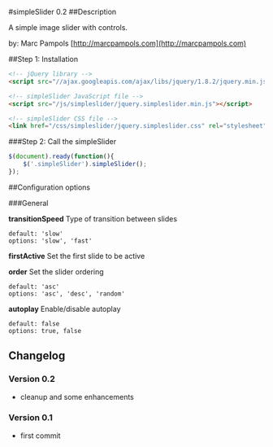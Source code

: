 #simpleSlider 0.2
##Description

A simple image slider with controls.

by: Marc Pampols [http://marcpampols.com](http://marcpampols.com)

##Step 1: Installation

```html
<!-- jQuery library -->
<script src="//ajax.googleapis.com/ajax/libs/jquery/1.8.2/jquery.min.js"></script>

<!-- simpleSlider JavaScript file -->
<script src="/js/simpleslider/jquery.simpleslider.min.js"></script>

<!-- simpleSlider CSS file -->
<link href="/css/simpleslider/jquery.simpleslider.css" rel="stylesheet" />
```

###Step 2: Call the simpleSlider

```javascript
$(document).ready(function(){
	$('.simpleSlider').simpleSlider();
});
```

##Configuration options

###General

**transitionSpeed**
Type of transition between slides
```
default: 'slow'
options: 'slow', 'fast'
```

**firstActive**
Set the first slide to be active

**order**
Set the slider ordering
```
default: 'asc'
options: 'asc', 'desc', 'random'
```

**autoplay**
Enable/disable autoplay
```
default: false
options: true, false
```


## Changelog

### Version 0.2

* cleanup and some enhancements

### Version 0.1

* first commit
